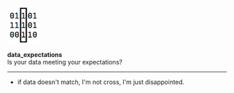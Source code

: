 <img src="icon.png" height="84px" />

**data_expectations**  
Is your data meeting your expectations?

----


- if data doesn't match, I'm not cross, I'm just disappointed.